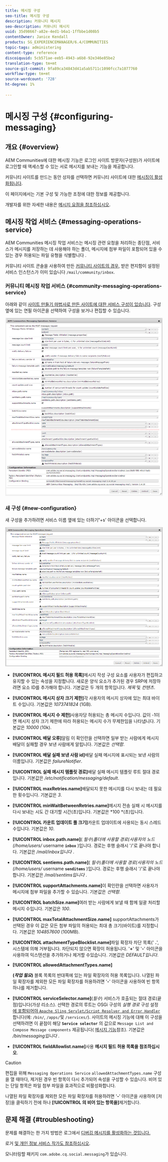 ```yaml
---
title: 메시징 구성
seo-title: 메시징 구성
description: 커뮤니티 메시지
seo-description: 커뮤니티 메시지
uuid: 35d98667-a82e-4ed1-b6a1-1ffbbe1d08b5
contentOwner: Janice Kendall
products: SG_EXPERIENCEMANAGER/6.4/COMMUNITIES
topic-tags: administering
content-type: reference
discoiquuid: 5cb571ae-eeb5-4943-a6b8-92e346e85be2
translation-type: tm+mt
source-git-commit: 9fa89ca34843d41a5ab5711c1090fcc7a1077760
workflow-type: tm+mt
source-wordcount: '728'
ht-degree: 1%

---
```



# 메시징 구성 {#configuring-messaging}

## 개요 {#overview}

AEM Communities에 대한 메시징 기능은 로그인 사이트 방문자(구성원)가 사이트에 로그인할 때 액세스할 수 있는 서로 메시지를 보내는 기능을 제공합니다.

커뮤니티 사이트를 만드는 동안 상자를 선택하면 커뮤니티 사이트에 대한 [메시징이 활성화됩니다](sites-console.md).

이 페이지에서는 기본 구성 및 가능한 조정에 대한 정보를 제공합니다.

개발자를 위한 자세한 내용은 [메시지 요점을 참조하십시오](essentials-messaging.md).

## 메시징 작업 서비스 {#messaging-operations-service}

AEM Communities 메시징 작업 서비스는 메시징 관련 요청을 처리하는 종단점, 서비스가 메시지를 저장하는 데 사용해야 하는 폴더, 메시지에 첨부 파일이 포함되어 있을 수 있는 경우 허용되는 파일 유형을 식별합니다 [](http://localhost:4502/system/console/configMgr/com.adobe.cq.social.messaging.client.endpoints.impl.MessagingOperationsServiceImpl) .

커뮤니티 사이트 콘솔을 사용하여 만든 [커뮤니티 사이트의 경우](sites-console.md), 받은 편지함이 설정된 서비스 인스턴스가 이미 있습니다 `/mail/community/inbox`.

### 커뮤니티 메시징 작업 서비스 {#community-messaging-operations-service}

아래와 같이 [사이트 만들기 마법사로 만든 사이트에 대한 서비스 구성이 있습니다](sites-console.md). 구성 옆에 있는 연필 아이콘을 선택하여 구성을 보거나 편집할 수 있습니다.

![chlimage_1-63](assets/chlimage_1-63.png)

### 새 구성 {#new-configuration}

새 구성을 추가하려면 서비스 이름 옆에 있는 더하기&#x200B;**&#39;**+s&#39; 아이콘을 선택합니다.

![chlimage_1-64](assets/chlimage_1-64.png)

* **[!UICONTROL 메시지 필드 허용 목록]**&#x200B;메시지 작성 구성 요소를 사용자가 편집하고 유지할 수 있는 속성을 지정합니다. 새로운 양식 요소가 추가된 경우 SRP에 저장하려면 요소 ID를 추가해야 합니다. 기본값은 두 개의 항목입니다. 
*제목* 및 *컨텐츠*.

* **[!UICONTROL 메시지 상자 크기 제한]**&#x200B;각 사용자의 메시지 상자에 있는 최대 바이트 수입니다. 기본값은 
*1073741824* (1GB).

* **[!UICONTROL 메시지 수 제한]**&#x200B;사용자당 허용되는 총 메시지 수입니다. 값이 -1이면 메시지 상자 크기 제한에 따라 허용되는 메시지 수가 무제한임을 나타냅니다. 기본값은 
*10000* (10k).

* **[!UICONTROL 배달 오류]**&#x200B;알림 이 확인란을 선택하면 일부 받는 사람에게 메시지 배달이 실패할 경우 보낸 사람에게 알립니다. 기본값은 
*선택함*.

* **[!UICONTROL 배달 실패 보낸 사람 id]**&#x200B;배달 실패 메시지에 표시되는 보낸 사람의 이름입니다. 기본값은 
*failureNotifier*.

* **[!UICONTROL 실패 메시지 템플릿 경로]**&#x200B;배달 실패 메시지 템플릿 루트 절대 경로입니다. 기본값은 
*/etc/notification/messaging/default*.

* **[!UICONTROL maxRetries.name]**&#x200B;배달되지 못한 메시지를 다시 보내는 데 필요한 횟수입니다. 기본값은 
*3*.

* **[!UICONTROL minWaitBetweenRetries.name]**&#x200B;메시지 전송 실패 시 메시지를 다시 보내는 시도 간 대기할 시간(초)입니다. 기본값은 *100 *(초)입니다.

* **[!UICONTROL 카운트 업데이트 풀 크기]**&#x200B;카운트 업데이트에 사용되는 동시 스레드 수입니다. 기본값은 
*10*.

* **[!UICONTROL inbox.path.name]**(
*필수*)*폴더에 사용할 경로(사용자의 노드(/home/users/* username **`inbox`** )입니다. 경로는 후행 슬래시 &#39;/&#39;로 끝나야 합니다. 기본값은 */mail/inbox입니다* .

* **[!UICONTROL sentiems.path.name]**(
*필수*)*폴더에 사용할 경로(사용자의 노드(/home/users/* username **`senditems`** )입니다. 경로는 후행 슬래시 &#39;/&#39;로 끝나야 합니다. 기본값은 */mail/sentims입니다* .

* **[!UICONTROL supportAttachments.name]**&#x200B;이 확인란을 선택하면 사용자가 메시지에 첨부 파일을 추가할 수 있습니다. 기본값은 
*선택함*.

* **[!UICONTROL batchSize.name]**&#x200B;여러 받는 사람에게 보낼 때 함께 일괄 처리할 메시지 수입니다. 기본값은 
*100*.

* **[!UICONTROL maxTotalAttachmentSize.name]** supportAttachments가 선택된 경우 이 값은 모든 첨부 파일의 허용되는 최대 총 크기(바이트)를 지정합니다. 기본값은 
*104857600* (100MB).

* **[!UICONTROL attachmentTypeBlocklist.name]**&#x200B;파일 확장자 차단 목록(&#39;
**.**&#39;, 시스템에 의해 거부됩니다. 차단되지 않으면 확장이 허용됩니다. &#39;**+**&#39; 및 &#39;**-**&#39; 아이콘을 사용하여 익스텐션을 추가하거나 제거할 수있습니다. 기본값은 *DEFAULT입니다*.

* **[!UICONTROL allowedAttachmentTypes.name]**

   **(*작업 필요*)** 블록 목록의 반대쪽에 있는 파일 확장자의 허용 목록입니다. 나열된 파일 확장자를 제외한 모든 파일 확장자를 허용하려면 &#39;**-**&#39; 아이콘을 사용하여 빈 항목 하나를 제거합니다.

* **[!UICONTROL serviceSelector.name]**(*필수*) 서비스가 호출되는 절대 경로(끝점)입니다(가상 리소스). 선택한 경로의 루트는 OSGi 구성의 *실행 경로* 구성 설정 [ 에 포함되어야 `Apache Sling Servlet/Script Resolver and Error Handler`](http://localhost:4502/system/console/configMgr/org.apache.sling.servlets.resolver.SlingServletResolver)합니다(예: `/bin/`, `/apps/`및 `/services/`). 사이트의 메시징 기능에 대해 이 구성을 선택하려면 이 끝점이 해당 **`Service selector`** 의 값으로 `Message List and Compose Message components` 제공됩니다( [메시지 기능](configure-messaging.md)참조). 기본값은 */bin/messaging입니다* .

* **[!UICONTROL fieldAllowlist.name]**&#x200B;사용 
**메시지 필드 허용 목록을 참조하십시오**.

>[!CAUTION]
>
>편집을 위해 `Messaging Operations Service` `allowedAttachmentTypes.name` 구성을 열 때마다, 제거된 경우 빈 항목이 다시 추가되어 속성을 구성할 수 있습니다. 비어 있는 단일 항목은 파일 첨부 파일을 효과적으로 비활성화합니다.
>
>나열된 파일 확장자를 제외한 모든 파일 확장자를 허용하려면 &#39;**-**&#39; 아이콘을 사용하여 [저장]을 클릭하기 전에 하나 **[!UICONTROL 의 비어 있는 항목을]**&#x200B;제거합니다.

## 문제 해결 {#troubleshooting}

문제를 해결하는 한 가지 방법은 로그에서 [디버깅 메시지를 활성화하는 것입니다.](../../help/sites-administering/troubleshooting.md)

로거 [및 개인 정보 서비스 작가도 참조하십시오](../../help/sites-deploying/configure-logging.md#loggers-and-writers-for-individual-services).

모니터링할 패키지 `com.adobe.cq.social.messaging`가 있습니다.
